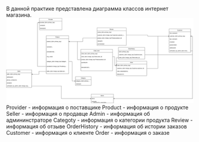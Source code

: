 В данной практике представлена диаграмма классов интернет магазина.
![Логотип проекта](base_scheme.svg)
Provider - информация о поставщике
Product - информация о продукте
Seller - информация о продавце
Admin - информация об админинстраторе
Categoty - информация о категории продукта
Review - информация об отзыве
OrderHistory - информация об истории заказов
Customer - информация о клиенте
Order - информация о заказе